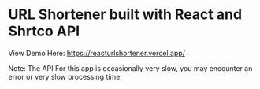 
<h1>URL Shortener built with React and Shrtco API</h1>

View Demo Here: https://reacturlshortener.vercel.app/

Note: The API For this app is occasionally very slow, you may encounter an error or very slow processing time.


